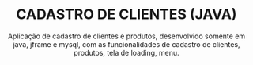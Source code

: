 <h1 align= "center">CADASTRO DE CLIENTES (JAVA)</h1>
<p align= "center">Aplicação de cadastro de clientes e produtos, desenvolvido somente em java, jframe e mysql, com as funcionalidades de cadastro de clientes, produtos, tela de loading, menu.</p>
